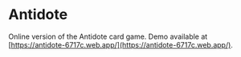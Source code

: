 # Antidote

Online version of the Antidote card game. Demo available at [https://antidote-6717c.web.app/](https://antidote-6717c.web.app/).
